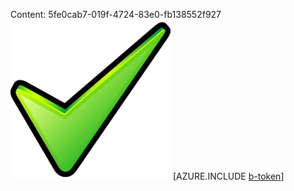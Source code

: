 Content: 5fe0cab7-019f-4724-83e0-fb138552f927![image](5934acd5-4c14-4cd2-ba4d-82180b0e546c.png)
[AZURE.INCLUDE [b-token](dde942bb-046e-4ba6-93c6-98ef6e7d90de.md)]
